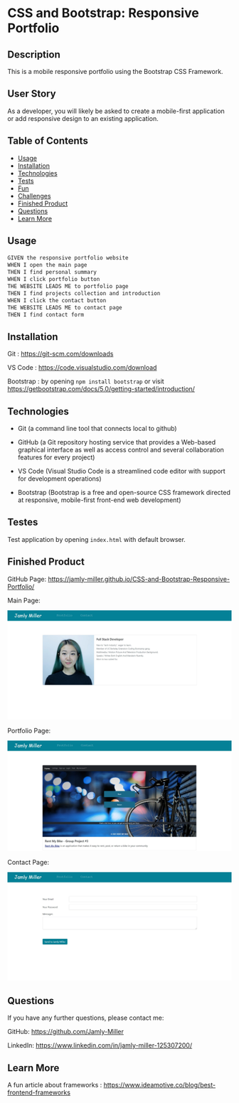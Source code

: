 # CSS and Bootstrap: Responsive Portfolio


## Description

This is a mobile responsive portfolio using the Bootstrap CSS Framework.


## User Story

 As a developer, you will likely be asked to create a mobile-first application or add responsive design to an existing application.


 
## Table of Contents


* [Usage](#usage)
* [Installation](#installation)
* [Technologies](#technologies)
* [Tests](#tests)
* [Fun](#fun)
* [Challenges](#challenges)
* [Finished Product](#finished-product)
* [Questions](#questions)
* [Learn More](#learn-more)


## Usage

```
GIVEN the responsive portfolio website
WHEN I open the main page
THEN I find personal summary
WHEN I click portfolio button
THE WEBSITE LEADS ME to portfolio page
THEN I find projects collection and introduction
WHEN I click the contact button
THE WEBSITE LEADS ME to contact page
THEN I find contact form

```


## **Installation**

Git : https://git-scm.com/downloads

VS Code : https://code.visualstudio.com/download

Bootstrap : by opening ``` npm install bootstrap ``` or visit  https://getbootstrap.com/docs/5.0/getting-started/introduction/


## Technologies

* Git (a command line tool that connects local to github)

* GitHub (a Git repository hosting service that provides a Web-based graphical interface as well as access control and several collaboration features for every project)

* VS Code (Visual Studio Code is a streamlined code editor with support for development operations)

* Bootstrap (Bootstrap is a free and open-source CSS framework directed at responsive, mobile-first front-end web development)


## Testes

Test application by opening ``` index.html ``` with default browser.


## Finished Product

GitHub Page: https://jamly-miller.github.io/CSS-and-Bootstrap-Responsive-Portfolio/

Main Page:

![Index-ScreenShot](./assets/images/index.jpg)

Portfolio Page:

![Portfolio-ScreenShot](./assets/images/protfolio.jpg)

Contact Page:

![Contact-ScreenShot](./assets/images/contact.jpg)


## Questions

If you have any further questions, please contact me:

GitHub: https://github.com/Jamly-Miller

LinkedIn: https://www.linkedin.com/in/jamly-miller-125307200/


## Learn More

A fun article about frameworks : https://www.ideamotive.co/blog/best-frontend-frameworks

